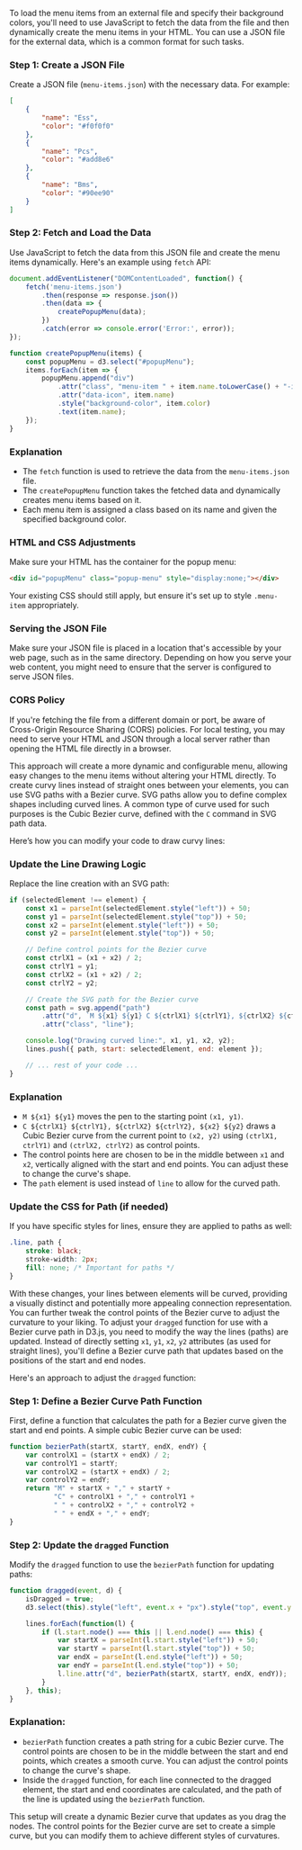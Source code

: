 To load the menu items from an external file and specify their background colors, you'll need to use JavaScript to fetch the data from the file and then dynamically create the menu items in your HTML. You can use a JSON file for the external data, which is a common format for such tasks.

### Step 1: Create a JSON File

Create a JSON file (`menu-items.json`) with the necessary data. For example:

```json
[
    {
        "name": "Ess",
        "color": "#f0f0f0"
    },
    {
        "name": "Pcs",
        "color": "#add8e6"
    },
    {
        "name": "Bms",
        "color": "#90ee90"
    }
]
```

### Step 2: Fetch and Load the Data

Use JavaScript to fetch the data from this JSON file and create the menu items dynamically. Here's an example using `fetch` API:

```javascript
document.addEventListener("DOMContentLoaded", function() {
    fetch('menu-items.json')
        .then(response => response.json())
        .then(data => {
            createPopupMenu(data);
        })
        .catch(error => console.error('Error:', error));
});

function createPopupMenu(items) {
    const popupMenu = d3.select("#popupMenu");
    items.forEach(item => {
        popupMenu.append("div")
            .attr("class", "menu-item " + item.name.toLowerCase() + "-item")
            .attr("data-icon", item.name)
            .style("background-color", item.color)
            .text(item.name);
    });
}
```

### Explanation

- The `fetch` function is used to retrieve the data from the `menu-items.json` file.
- The `createPopupMenu` function takes the fetched data and dynamically creates menu items based on it.
- Each menu item is assigned a class based on its name and given the specified background color.

### HTML and CSS Adjustments

Make sure your HTML has the container for the popup menu:

```html
<div id="popupMenu" class="popup-menu" style="display:none;"></div>
```

Your existing CSS should still apply, but ensure it's set up to style `.menu-item` appropriately.

### Serving the JSON File

Make sure your JSON file is placed in a location that's accessible by your web page, such as in the same directory. Depending on how you serve your web content, you might need to ensure that the server is configured to serve JSON files.

### CORS Policy

If you're fetching the file from a different domain or port, be aware of Cross-Origin Resource Sharing (CORS) policies. For local testing, you may need to serve your HTML and JSON through a local server rather than opening the HTML file directly in a browser. 

This approach will create a more dynamic and configurable menu, allowing easy changes to the menu items without altering your HTML directly.
To create curvy lines instead of straight ones between your elements, you can use SVG paths with a Bezier curve. SVG paths allow you to define complex shapes including curved lines. A common type of curve used for such purposes is the Cubic Bezier curve, defined with the `C` command in SVG path data.

Here’s how you can modify your code to draw curvy lines:

### Update the Line Drawing Logic

Replace the line creation with an SVG path:

```javascript
if (selectedElement !== element) {
    const x1 = parseInt(selectedElement.style("left")) + 50;
    const y1 = parseInt(selectedElement.style("top")) + 50;
    const x2 = parseInt(element.style("left")) + 50;
    const y2 = parseInt(element.style("top")) + 50;

    // Define control points for the Bezier curve
    const ctrlX1 = (x1 + x2) / 2;
    const ctrlY1 = y1;
    const ctrlX2 = (x1 + x2) / 2;
    const ctrlY2 = y2;

    // Create the SVG path for the Bezier curve
    const path = svg.append("path")
        .attr("d", `M ${x1} ${y1} C ${ctrlX1} ${ctrlY1}, ${ctrlX2} ${ctrlY2}, ${x2} ${y2}`)
        .attr("class", "line");

    console.log("Drawing curved line:", x1, y1, x2, y2);
    lines.push({ path, start: selectedElement, end: element });

    // ... rest of your code ...
}
```

### Explanation

- `M ${x1} ${y1}` moves the pen to the starting point `(x1, y1)`.
- `C ${ctrlX1} ${ctrlY1}, ${ctrlX2} ${ctrlY2}, ${x2} ${y2}` draws a Cubic Bezier curve from the current point to `(x2, y2)` using `(ctrlX1, ctrlY1)` and `(ctrlX2, ctrlY2)` as control points.
- The control points here are chosen to be in the middle between `x1` and `x2`, vertically aligned with the start and end points. You can adjust these to change the curve's shape.
- The `path` element is used instead of `line` to allow for the curved path.

### Update the CSS for Path (if needed)

If you have specific styles for lines, ensure they are applied to paths as well:

```css
.line, path {
    stroke: black;
    stroke-width: 2px;
    fill: none; /* Important for paths */
}
```

With these changes, your lines between elements will be curved, providing a visually distinct and potentially more appealing connection representation. You can further tweak the control points of the Bezier curve to adjust the curvature to your liking.
To adjust your `dragged` function for use with a Bezier curve path in D3.js, you need to modify the way the lines (paths) are updated. Instead of directly setting `x1`, `y1`, `x2`, `y2` attributes (as used for straight lines), you'll define a Bezier curve path that updates based on the positions of the start and end nodes.

Here's an approach to adjust the `dragged` function:

### Step 1: Define a Bezier Curve Path Function

First, define a function that calculates the path for a Bezier curve given the start and end points. A simple cubic Bezier curve can be used:

```javascript
function bezierPath(startX, startY, endX, endY) {
    var controlX1 = (startX + endX) / 2;
    var controlY1 = startY;
    var controlX2 = (startX + endX) / 2;
    var controlY2 = endY;
    return "M" + startX + "," + startY +
           "C" + controlX1 + "," + controlY1 +
           " " + controlX2 + "," + controlY2 +
           " " + endX + "," + endY;
}
```

### Step 2: Update the `dragged` Function

Modify the `dragged` function to use the `bezierPath` function for updating paths:

```javascript
function dragged(event, d) {
    isDragged = true; 
    d3.select(this).style("left", event.x + "px").style("top", event.y + "px");

    lines.forEach(function(l) {
        if (l.start.node() === this || l.end.node() === this) {
            var startX = parseInt(l.start.style("left")) + 50;
            var startY = parseInt(l.start.style("top")) + 50;
            var endX = parseInt(l.end.style("left")) + 50;
            var endY = parseInt(l.end.style("top")) + 50;
            l.line.attr("d", bezierPath(startX, startY, endX, endY));
        }
    }, this);
}
```

### Explanation:

- `bezierPath` function creates a path string for a cubic Bezier curve. The control points are chosen to be in the middle between the start and end points, which creates a smooth curve. You can adjust the control points to change the curve's shape.
- Inside the `dragged` function, for each line connected to the dragged element, the start and end coordinates are calculated, and the path of the line is updated using the `bezierPath` function.

This setup will create a dynamic Bezier curve that updates as you drag the nodes. The control points for the Bezier curve are set to create a simple curve, but you can modify them to achieve different styles of curvatures.